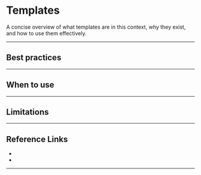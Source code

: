 # Templates

A concise overview of what templates are in this context, why they exist, and how to use them effectively.

---

## Best practices

---

## When to use

---

## Limitations

---

## Reference Links

- <!-- Add links to related internal docs here -->
- <!-- Add links to authoritative external references here -->

---
